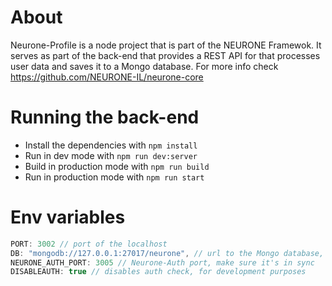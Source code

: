 # About

Neurone-Profile is a node project that is part of the NEURONE Framewok. It serves as part of the back-end that provides a REST API for that processes user data and saves it to a Mongo database. For more info check https://github.com/NEURONE-IL/neurone-core

# Running the back-end

* Install the dependencies with `npm install`
* Run in dev mode with `npm run dev:server`
* Build in production mode with `npm run build`
* Run in production mode with `npm run start`

# Env variables
```js
PORT: 3002 // port of the localhost
DB: "mongodb://127.0.0.1:27017/neurone", // url to the Mongo database, this example is the default local database
NEURONE_AUTH_PORT: 3005 // Neurone-Auth port, make sure it's in sync
DISABLEAUTH: true // disables auth check, for development purposes
```
